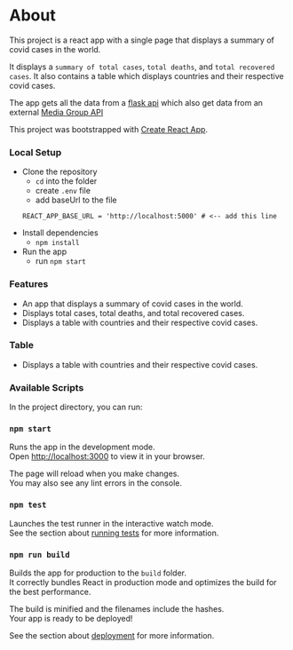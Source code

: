 # About
This project is a react app with a single page that displays a summary of covid cases in the world.

It displays a `summary of total cases`, `total deaths`, and `total recovered cases`.
It also contains a table which displays countries and their respective covid cases.

The app gets all the data from a [flask api](https://github.com/kamasuPaul/flask-Covid-19-api-demo) which also get data from an external  [Media Group API](https://github.com/M-Media-Group/Covid-19-API)

This project was bootstrapped with [Create React App](https://github.com/facebook/create-react-app).

### Local Setup
- Clone the repository
    - `cd` into the folder
    - create `.env` file
    - add baseUrl to the file
    ```
    REACT_APP_BASE_URL = 'http://localhost:5000' # <-- add this line
    ```
- Install dependencies
    - `npm install`
- Run the app
    - run `npm start`


### Features
- An app that displays a summary of covid cases in the world.
- Displays total cases, total deaths, and total recovered cases.
- Displays a table with countries and their respective covid cases.

### Table
- Displays a table with countries and their respective covid cases.



### Available Scripts

In the project directory, you can run:

### `npm start`

Runs the app in the development mode.\
Open [http://localhost:3000](http://localhost:3000) to view it in your browser.

The page will reload when you make changes.\
You may also see any lint errors in the console.

### `npm test`

Launches the test runner in the interactive watch mode.\
See the section about [running tests](https://facebook.github.io/create-react-app/docs/running-tests) for more information.

### `npm run build`

Builds the app for production to the `build` folder.\
It correctly bundles React in production mode and optimizes the build for the best performance.

The build is minified and the filenames include the hashes.\
Your app is ready to be deployed!

See the section about [deployment](https://facebook.github.io/create-react-app/docs/deployment) for more information.

